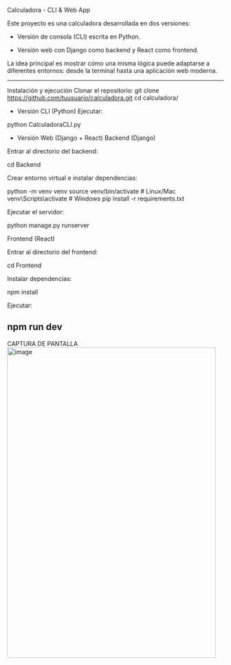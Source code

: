 Calculadora - CLI & Web App

Este proyecto es una calculadora desarrollada en dos versiones:

-  Versión de consola (CLI) escrita en Python.

-  Versión web con Django como backend y React como frontend.

La idea principal es mostrar cómo una misma lógica puede adaptarse a diferentes entornos: desde la terminal hasta una aplicación web moderna.

----------------------------------------------------------------------------------------------------------------
Instalación y ejecución
Clonar el repositorio:
git clone https://github.com/tuusuario/calculadora.git
cd calculadora/

* Versión CLI (Python)
Ejecutar:

python CalculadoraCLI.py

* Versión Web (Django + React)
Backend (Django)

Entrar al directorio del backend:

cd Backend

Crear entorno virtual e instalar dependencias:

python -m venv venv
source venv/bin/activate   # Linux/Mac
venv\Scripts\activate      # Windows
pip install -r requirements.txt

Ejecutar el servidor:

python manage.py runserver

Frontend (React)

Entrar al directorio del frontend:

cd Frontend


Instalar dependencias:

npm install

Ejecutar:

npm run dev
----------------------------------------------------------------------------------------------------------------
CAPTURA DE PANTALLA
<img width="485" height="721" alt="image" src="https://github.com/user-attachments/assets/3f98a196-86b2-408e-a924-667319abe160" />
